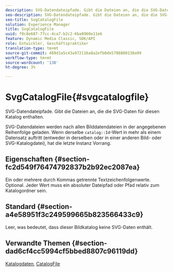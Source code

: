 ```yaml
---
description: SVG-Datendateipfade. Gibt die Dateien an, die die SVG-Daten für diesen Katalog enthalten.
seo-description: SVG-Datendateipfade. Gibt die Dateien an, die die SVG-Daten für diesen Katalog enthalten.
seo-title: SvgCatalogFile
solution: Experience Manager
title: SvgCatalogFile
uuid: f0c8e687-77cc-4ca7-b2c2-6ba8960e11e6
feature: Dynamic Media Classic, SDK/API
role: Entwickler, Geschäftspraktiker
translation-type: tm+mt
source-git-commit: 469d1a5c43a972116a8a2efb0de5708800130a99
workflow-type: tm+mt
source-wordcount: '138'
ht-degree: 3%

---
```



# SvgCatalogFile{#svgcatalogfile}

SVG-Datendateipfade. Gibt die Dateien an, die die SVG-Daten für diesen Katalog enthalten.

SVG-Datendateien werden nach allen Bilddatendateien in der angegebenen Reihenfolge geladen. Wenn derselbe `catalog::Id`-Wert in mehr als einem Datensatz auftritt (entweder in derselben oder in einer anderen Bild- oder SVG-Katalogdatei), hat die letzte Instanz Vorrang.

## Eigenschaften {#section-fc2d549f76474792837b2b92ec2087ea}

Ein oder mehrere durch Kommas getrennte Textzeichenfolgenwerte. Optional. Jeder Wert muss ein absoluter Dateipfad oder Pfad relativ zum Katalogordner sein.

## Standard {#section-a4e58951f3c249599665b823566433c9}

Leer, was bedeutet, dass dieser Bildkatalog keine SVG-Daten enthält.

## Verwandte Themen {#section-dad6cf4cc5994cf5bbed8807c96119dd}

[Katalogdaten](../../../../../is-api/image-catalog/image-serving-api-ref/c-image-catalog-reference/c-overview/c-catalog-data-fields/c-catalog-data-fields.md#concept-b19581028ec44f98b9f5943624403d29),  [CatalogFile](../../../../../is-api/image-catalog/image-serving-api-ref/c-image-catalog-reference/c-attributes-reference/r-catalogfile.md#reference-16498bb4cb33458697c1ab002ea8db79)
